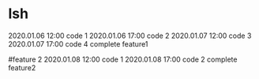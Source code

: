 # lsh
2020.01.06 12:00 code 1
2020.01.06 17:00 code 2
2020.01.07 12:00 code 3
2020.01.07 17:00 code 4 complete feature1

#feature 2
2020.01.08 12:00 code 1
2020.01.08 17:00 code 2 complete feature2